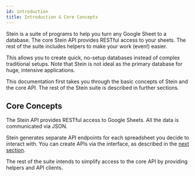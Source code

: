 ```yaml
---
id: introduction
title: Introduction & Core Concepts
---
```


Stein is a suite of programs to help you turn any Google Sheet to a database. The core Stein API provides RESTful access to your sheets. The rest of the suite includes helpers to make your work (even!) easier.

This allows you to create quick, no-setup databases instead of complex traditional setups. Note that Stein is not ideal as the primary database for huge, intensive applications.

This documentation first takes you through the basic concepts of Stein and the core API. The rest of the Stein suite is described in further sections.

## Core Concepts

The Stein API provides RESTful access to Google Sheets. All the data is communicated via JSON.

Stein generates separate API endpoints for each spreadsheet you decide to interact with. You can create APIs via the interface, as described in the [next section](create-api.md).

The rest of the suite intends to simplify access to the core API by providing helpers and API clients.
